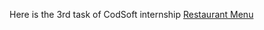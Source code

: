 Here is the 3rd task of CodSoft internship [Restaurant Menu](https://www.figma.com/file/XJXrMgiiJ4G0eZVQrtA4sD/Resturant-manu?type=design&node-id=61%3A75&mode=design&t=7cUJzlg63JxNwW1d-1)
